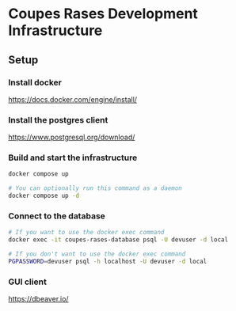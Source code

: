 # Coupes Rases Development Infrastructure

## Setup

### Install docker
https://docs.docker.com/engine/install/

### Install the postgres client
https://www.postgresql.org/download/

### Build and start the infrastructure
```bash
docker compose up

# You can optionally run this command as a daemon
docker compose up -d
```

### Connect to the database
```bash
# If you want to use the docker exec command
docker exec -it coupes-rases-database psql -U devuser -d local

# If you don't want to use the docker exec command
PGPASSWORD=devuser psql -h localhost -U devuser -d local
```

### GUI client

https://dbeaver.io/
